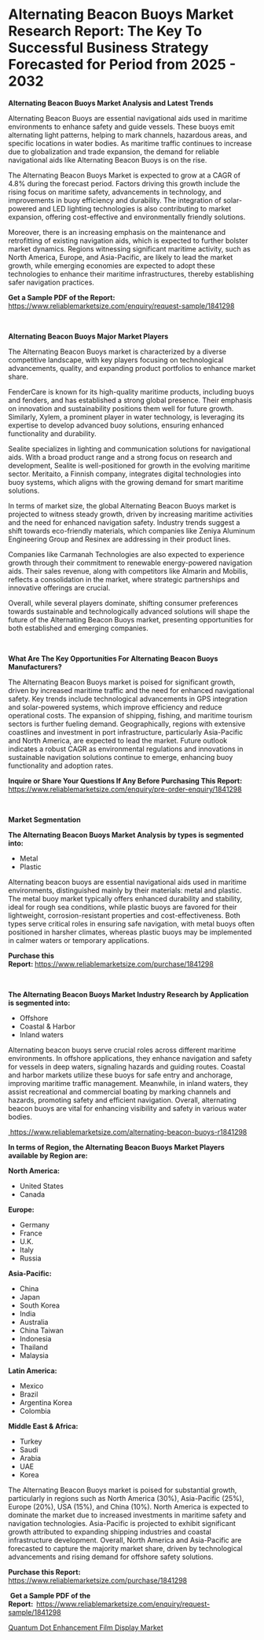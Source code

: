 <p><h1>Alternating Beacon Buoys Market Research Report: The Key To Successful Business Strategy Forecasted for Period from 2025 - 2032</h1></p><p><strong>Alternating Beacon Buoys Market Analysis and Latest Trends</strong></p>
<p><p>Alternating Beacon Buoys are essential navigational aids used in maritime environments to enhance safety and guide vessels. These buoys emit alternating light patterns, helping to mark channels, hazardous areas, and specific locations in water bodies. As maritime traffic continues to increase due to globalization and trade expansion, the demand for reliable navigational aids like Alternating Beacon Buoys is on the rise.</p><p>The Alternating Beacon Buoys Market is expected to grow at a CAGR of 4.8% during the forecast period. Factors driving this growth include the rising focus on maritime safety, advancements in technology, and improvements in buoy efficiency and durability. The integration of solar-powered and LED lighting technologies is also contributing to market expansion, offering cost-effective and environmentally friendly solutions.</p><p>Moreover, there is an increasing emphasis on the maintenance and retrofitting of existing navigation aids, which is expected to further bolster market dynamics. Regions witnessing significant maritime activity, such as North America, Europe, and Asia-Pacific, are likely to lead the market growth, while emerging economies are expected to adopt these technologies to enhance their maritime infrastructures, thereby establishing safer navigation practices.</p></p>
<p><strong>Get a Sample PDF of the Report:&nbsp;</strong> <a href="https://www.reliablemarketsize.com/enquiry/request-sample/1841298?utm_campaign=3563&utm_medium=2&utm_source=Github&utm_content=ia&utm_term=12042025&utm_id=alternating-beacon-buoys">https://www.reliablemarketsize.com/enquiry/request-sample/1841298</a></p>
<p>&nbsp;</p>
<p><strong>Alternating Beacon Buoys Major Market Players</strong></p>
<p><p>The Alternating Beacon Buoys market is characterized by a diverse competitive landscape, with key players focusing on technological advancements, quality, and expanding product portfolios to enhance market share.</p><p>FenderCare is known for its high-quality maritime products, including buoys and fenders, and has established a strong global presence. Their emphasis on innovation and sustainability positions them well for future growth. Similarly, Xylem, a prominent player in water technology, is leveraging its expertise to develop advanced buoy solutions, ensuring enhanced functionality and durability.</p><p>Sealite specializes in lighting and communication solutions for navigational aids. With a broad product range and a strong focus on research and development, Sealite is well-positioned for growth in the evolving maritime sector. Meritaito, a Finnish company, integrates digital technologies into buoy systems, which aligns with the growing demand for smart maritime solutions.</p><p>In terms of market size, the global Alternating Beacon Buoys market is projected to witness steady growth, driven by increasing maritime activities and the need for enhanced navigation safety. Industry trends suggest a shift towards eco-friendly materials, which companies like Zeniya Aluminum Engineering Group and Resinex are addressing in their product lines.</p><p>Companies like Carmanah Technologies are also expected to experience growth through their commitment to renewable energy-powered navigation aids. Their sales revenue, along with competitors like Almarin and Mobilis, reflects a consolidation in the market, where strategic partnerships and innovative offerings are crucial.</p><p>Overall, while several players dominate, shifting consumer preferences towards sustainable and technologically advanced solutions will shape the future of the Alternating Beacon Buoys market, presenting opportunities for both established and emerging companies.</p></p>
<p>&nbsp;</p>
<p><strong>What Are The Key Opportunities For Alternating Beacon Buoys Manufacturers?</strong></p>
<p><p>The Alternating Beacon Buoys market is poised for significant growth, driven by increased maritime traffic and the need for enhanced navigational safety. Key trends include technological advancements in GPS integration and solar-powered systems, which improve efficiency and reduce operational costs. The expansion of shipping, fishing, and maritime tourism sectors is further fueling demand. Geographically, regions with extensive coastlines and investment in port infrastructure, particularly Asia-Pacific and North America, are expected to lead the market. Future outlook indicates a robust CAGR as environmental regulations and innovations in sustainable navigation solutions continue to emerge, enhancing buoy functionality and adoption rates.</p></p>
<p><strong>Inquire or Share Your Questions If Any Before Purchasing This Report:</strong> <a href="https://www.reliablemarketsize.com/enquiry/pre-order-enquiry/1841298?utm_campaign=3563&utm_medium=2&utm_source=Github&utm_content=ia&utm_term=12042025&utm_id=alternating-beacon-buoys">https://www.reliablemarketsize.com/enquiry/pre-order-enquiry/1841298</a></p>
<p>&nbsp;</p>
<p><strong>Market Segmentation</strong></p>
<p><strong>The Alternating Beacon Buoys Market Analysis by types is segmented into:</strong></p>
<p><ul><li>Metal</li><li>Plastic</li></ul></p>
<p><p>Alternating beacon buoys are essential navigational aids used in maritime environments, distinguished mainly by their materials: metal and plastic. The metal buoy market typically offers enhanced durability and stability, ideal for rough sea conditions, while plastic buoys are favored for their lightweight, corrosion-resistant properties and cost-effectiveness. Both types serve critical roles in ensuring safe navigation, with metal buoys often positioned in harsher climates, whereas plastic buoys may be implemented in calmer waters or temporary applications.</p></p>
<p><strong>Purchase this Report:&nbsp;</strong><a href="https://www.reliablemarketsize.com/purchase/1841298?utm_campaign=3563&utm_medium=2&utm_source=Github&utm_content=ia&utm_term=12042025&utm_id=alternating-beacon-buoys">https://www.reliablemarketsize.com/purchase/1841298</a></p>
<p>&nbsp;</p>
<p><strong>The Alternating Beacon Buoys Market Industry Research by Application is segmented into:</strong></p>
<p><ul><li>Offshore</li><li>Coastal & Harbor</li><li>Inland waters</li></ul></p>
<p><p>Alternating beacon buoys serve crucial roles across different maritime environments. In offshore applications, they enhance navigation and safety for vessels in deep waters, signaling hazards and guiding routes. Coastal and harbor markets utilize these buoys for safe entry and anchorage, improving maritime traffic management. Meanwhile, in inland waters, they assist recreational and commercial boating by marking channels and hazards, promoting safety and efficient navigation. Overall, alternating beacon buoys are vital for enhancing visibility and safety in various water bodies.</p></p>
<p><a href="https://www.reliablemarketsize.com/alternating-beacon-buoys-r1841298?utm_campaign=3563&utm_medium=2&utm_source=Github&utm_content=ia&utm_term=12042025&utm_id=alternating-beacon-buoys">&nbsp;https://www.reliablemarketsize.com/alternating-beacon-buoys-r1841298</a></p>
<p><strong>In terms of Region, the Alternating Beacon Buoys Market Players available by Region are:</strong></p>
<p>
    <p> <strong> North America: </strong>
        <ul>
            <li>United States</li>
            <li>Canada</li>
        </ul>
        </p> 
    <p> <strong> Europe: </strong>
        <ul>
            <li>Germany</li>
            <li>France</li>
            <li>U.K.</li>
            <li>Italy</li>
            <li>Russia</li>
        </ul>
        </p> 
    <p> <strong> Asia-Pacific: </strong>
        <ul>
            <li>China</li>
            <li>Japan</li>
            <li>South Korea</li>
            <li>India</li>
            <li>Australia</li>
            <li>China Taiwan</li>
            <li>Indonesia</li>
            <li>Thailand</li>
            <li>Malaysia</li>
        </ul>
        </p> 
    <p> <strong> Latin America: </strong>
        <ul>
            <li>Mexico</li>
            <li>Brazil</li>
            <li>Argentina Korea</li>
            <li>Colombia</li>
        </ul>
        </p> 
    <p> <strong> Middle East & Africa: </strong>
        <ul>
            <li>Turkey</li>
            <li>Saudi</li>
            <li>Arabia</li>
            <li>UAE</li>
            <li>Korea</li>
        </ul>
    </p>
    </p>
<p><p>The Alternating Beacon Buoys market is poised for substantial growth, particularly in regions such as North America (30%), Asia-Pacific (25%), Europe (20%), USA (15%), and China (10%). North America is expected to dominate the market due to increased investments in maritime safety and navigation technologies. Asia-Pacific is projected to exhibit significant growth attributed to expanding shipping industries and coastal infrastructure development. Overall, North America and Asia-Pacific are forecasted to capture the majority market share, driven by technological advancements and rising demand for offshore safety solutions.</p></p>
<p><strong>Purchase this Report: </strong><a href="https://www.reliablemarketsize.com/purchase/1841298?utm_campaign=3563&utm_medium=2&utm_source=Github&utm_content=ia&utm_term=12042025&utm_id=alternating-beacon-buoys">https://www.reliablemarketsize.com/purchase/1841298</a></p>
<p>&nbsp;<strong>Get a Sample PDF of the Report:&nbsp;&nbsp;</strong><a href="https://www.reliablemarketsize.com/enquiry/request-sample/1841298?utm_campaign=3563&utm_medium=2&utm_source=Github&utm_content=ia&utm_term=12042025&utm_id=alternating-beacon-buoys">https://www.reliablemarketsize.com/enquiry/request-sample/1841298</a></p>
<p><strong></strong></p>
<p><p><a href="https://github.com/myrieronays5/Market-Research-Report-List-1/blob/main/quantum-dot-enhancement-film-display-market.md?utm_campaign=3563&utm_medium=2&utm_source=Github&utm_content=ia&utm_term=12042025&utm_id=alternating-beacon-buoys">Quantum Dot Enhancement Film Display Market</a></p></p>